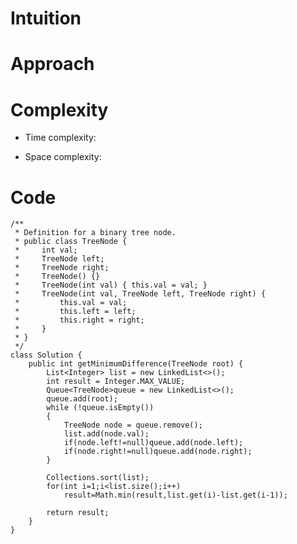 # Intuition
<!-- Describe your first thoughts on how to solve this problem. -->

# Approach
<!-- Describe your approach to solving the problem. -->

# Complexity
- Time complexity:
<!-- Add your time complexity here, e.g. $$O(n)$$ -->

- Space complexity:
<!-- Add your space complexity here, e.g. $$O(n)$$ -->

# Code
```
/**
 * Definition for a binary tree node.
 * public class TreeNode {
 *     int val;
 *     TreeNode left;
 *     TreeNode right;
 *     TreeNode() {}
 *     TreeNode(int val) { this.val = val; }
 *     TreeNode(int val, TreeNode left, TreeNode right) {
 *         this.val = val;
 *         this.left = left;
 *         this.right = right;
 *     }
 * }
 */
class Solution {
    public int getMinimumDifference(TreeNode root) {
        List<Integer> list = new LinkedList<>();
        int result = Integer.MAX_VALUE;
        Queue<TreeNode>queue = new LinkedList<>();
        queue.add(root);
        while (!queue.isEmpty())
        {
            TreeNode node = queue.remove();
            list.add(node.val);
            if(node.left!=null)queue.add(node.left);
            if(node.right!=null)queue.add(node.right);
        }

        Collections.sort(list);
        for(int i=1;i<list.size();i++)
            result=Math.min(result,list.get(i)-list.get(i-1));

        return result;
    }
}
```